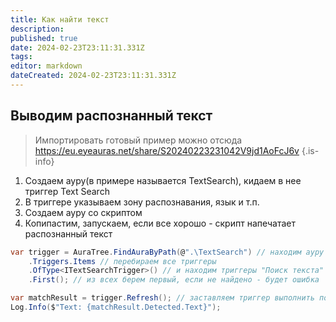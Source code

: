 ```yaml
---
title: Как найти текст
description: 
published: true
date: 2024-02-23T23:11:31.331Z
tags: 
editor: markdown
dateCreated: 2024-02-23T23:11:31.331Z
---
```


## Выводим распознанный текст
> Импортировать готовый пример можно отсюда https://eu.eyeauras.net/share/S20240223231042V9jd1AoFcJ6v
{.is-info}

1. Создаем ауру(в примере называется TextSearch), кидаем в нее триггер Text Search
2. В триггере указываем зону распознавания, язык и т.п. 
3. Создаем ауру со скриптом
4. Копипастим, запускаем, если все хорошо - скрипт напечатает распознанный текст

```csharp
var trigger = AuraTree.FindAuraByPath(@".\TextSearch") // находим ауру по имени
    .Triggers.Items // перебираем все триггеры
    .OfType<ITextSearchTrigger>() // и находим триггеры "Поиск текста"
    .First(); // из всех берем первый, если не найдено - будет ошибка

var matchResult = trigger.Refresh(); // заставляем триггер выполнить поиск
Log.Info($"Text: {matchResult.Detected.Text}");
```
